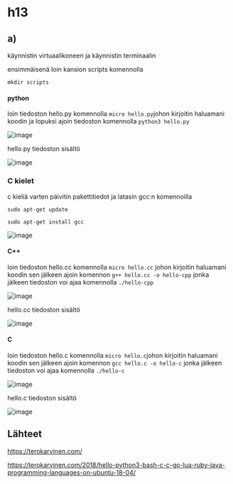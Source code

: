 # h13

## a)
käynnistin virtuaalikoneen ja käynnistin terminaalin

ensimmäisenä loin kansion scripts komennolla

    mkdir scripts


#### python

loin tiedoston hello.py komennolla ` micro hello.py `johon kirjoitin haluamani koodin ja lopuksi ajoin tiedoston komennolla ` python3 hello.py `

![image](https://user-images.githubusercontent.com/112497423/223461931-08d12b26-477e-42c7-b7cd-8546bbb68cd6.png)

hello.py tiedoston sisältö

![image](https://user-images.githubusercontent.com/112497423/223467255-168f392f-9e0c-4fc5-bb30-19ca64351d9f.png)


### C kielet

c kieliä varten päivitin pakettitiedot ja latasin gcc:n komennoilla

    sudo apt-get update
    
    sudo apt-get install gcc

![image](https://user-images.githubusercontent.com/112497423/223467874-300fbbb2-0348-48a9-af2b-0fba6cfac7be.png)


#### C++

loin tiedoston hello.cc komennolla ` micro hello.cc ` johon kirjoitin haluamani koodin sen jälkeen ajoin komennon ` g++ hello.cc -o hello-cpp ` jonka jälkeen tiedoston voi ajaa komennolla ` ./hello-cpp `
 
![image](https://user-images.githubusercontent.com/112497423/223465548-75e2f1c3-62b7-4baa-a3dd-2896ab2fd6b9.png)

hello.cc tiedoston sisältö

![image](https://user-images.githubusercontent.com/112497423/223465297-4e05516c-3882-4d73-a580-8f391d08eba5.png)


#### C

loin tiedoston hello.c komennolla ` micro hello.c `johon kirjoitin haluamani koodin sen jälkeen ajoin komennon ` gcc hello.c -o hello-c ` jonka jälkeen tiedoston voi ajaa komennolla ` ./hello-c `

![image](https://user-images.githubusercontent.com/112497423/223466762-9c98e4f3-7390-4e97-af36-fc1cae4da72a.png)

hello.c tiedoston sisältö

![image](https://user-images.githubusercontent.com/112497423/223466345-f442b1a1-760c-4059-a502-08ff42969d39.png)

## Lähteet

https://terokarvinen.com/

https://terokarvinen.com/2018/hello-python3-bash-c-c-go-lua-ruby-java-programming-languages-on-ubuntu-18-04/
